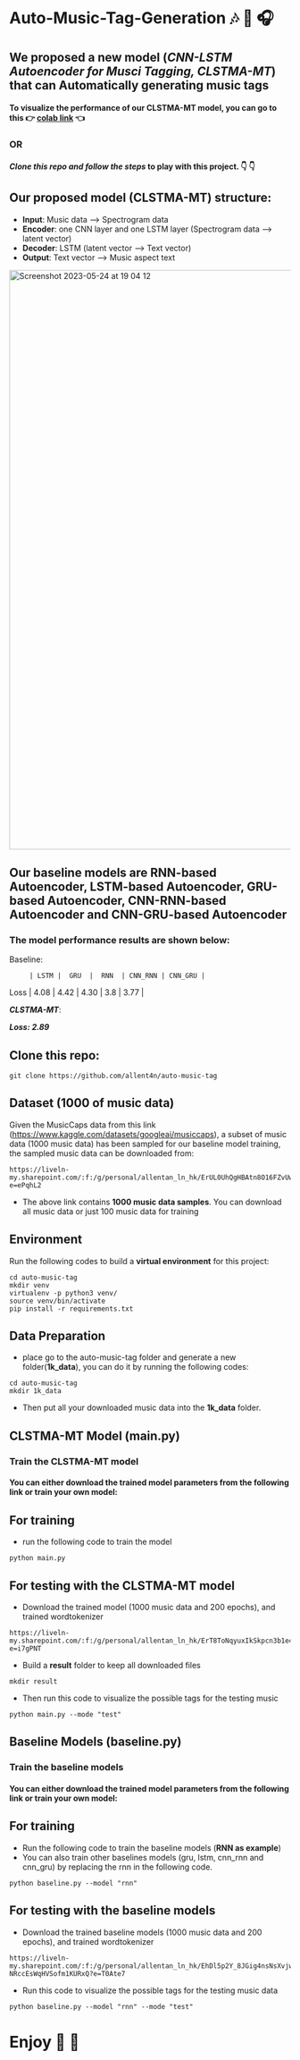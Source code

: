 # Auto-Music-Tag-Generation :notes: :guitar: :headphones:	

## We proposed a new model (***CNN-LSTM Autoencoder for Musci Tagging, CLSTMA-MT***) that can Automatically generating music tags

#### To visualize the performance of our CLSTMA-MT model, you can go to this :point_right: [colab link](https://colab.research.google.com/drive/10hhthqFWaMbe_oWFYN2nw12uTNYBAYgc?usp=sharing) :point_left:	

### OR

#### *Clone this repo and follow the steps* to play with this project. :point_down:	:point_down:	

## Our proposed model (CLSTMA-MT) structure:
* **Input**: Music data --> Spectrogram data
* **Encoder**: one CNN layer and one LSTM layer (Spectrogram data --> latent vector)
* **Decoder**: LSTM (latent vector --> Text vector)
* **Output**: Text vector --> Music aspect text

<img width="1037" alt="Screenshot 2023-05-24 at 19 04 12" src="https://github.com/allent4n/auto-music-tag/assets/78404109/59caaaec-58dc-4d35-85b8-f6be93269ccf">

## Our baseline models are RNN-based Autoencoder, LSTM-based Autoencoder, GRU-based Autoencoder, CNN-RNN-based Autoencoder and CNN-GRU-based Autoencoder

### The model performance results are shown below:

Baseline:

         | LSTM |  GRU  |  RNN  | CNN_RNN | CNN_GRU |
Loss     | 4.08 | 4.42  |  4.30 |   3.8   |  3.77   |


***CLSTMA-MT***:

***Loss: 2.89***


## Clone this repo:
``` 
git clone https://github.com/allent4n/auto-music-tag
```

## Dataset (1000 of music data)

Given the MusicCaps data from this link (https://www.kaggle.com/datasets/googleai/musiccaps), a subset of music data (1000 music data) has been sampled for our baseline model training, the sampled music data can be downloaded from:

```
https://liveln-my.sharepoint.com/:f:/g/personal/allentan_ln_hk/ErUL0UhQgHBAtn8O16FZvUwBfoET5grtnqQnZqHYY9rN7Q?e=ePqhL2
```
* The above link contains **1000 music data samples**. You can download all music data or just 100 music data for training


## Environment
Run the following codes to build a **virtual environment** for this project:
```
cd auto-music-tag
mkdir venv
virtualenv -p python3 venv/
source venv/bin/activate
pip install -r requirements.txt
```

## Data Preparation
* place go to the auto-music-tag folder and generate a new folder(**1k_data**), you can do it by running the following codes:
```
cd auto-music-tag
mkdir 1k_data
```
* Then put all your downloaded music data into the **1k_data** folder.


## CLSTMA-MT Model (main.py)
### Train the CLSTMA-MT model

#### You can either download the trained model parameters from the following link or train your own model:

## For training
* run the following code to train the  model
```
python main.py
```

## For testing with the CLSTMA-MT model
* Download the trained model (1000 music data and 200 epochs), and trained wordtokenizer
```
https://liveln-my.sharepoint.com/:f:/g/personal/allentan_ln_hk/ErT8ToNqyuxIkSkpcn3b1e4BB3ma9E2bD71R1hiTYLtvhw?e=i7gPNT
```
* Build a **result** folder to keep all downloaded files 
```
mkdir result
```
* Then run this code to visualize the possible tags for the testing music
```
python main.py --mode "test"
```

## Baseline Models (baseline.py)
### Train the baseline models

#### You can either download the trained model parameters from the following link or train your own model:

## For training
* Run the following code to train the baseline models (**RNN as example**)
* You can also train other baselines models (gru, lstm, cnn_rnn and cnn_gru) by replacing the rnn in the following code.
```
python baseline.py --model "rnn"
```

## For testing with the baseline models
* Download the trained baseline models (1000 music data and 200 epochs), and trained wordtokenizer
```
https://liveln-my.sharepoint.com/:f:/g/personal/allentan_ln_hk/EhDl5p2Y_8JGig4nsNsXvjwB_-NRccEsWqHVSofm1KURxQ?e=T0Ate7
```
* Run this code to visualize the possible tags for the testing music data
```
python baseline.py --model "rnn" --mode "test"
```
# Enjoy :clinking_glasses:	:clinking_glasses:	
